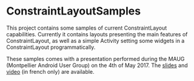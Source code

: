 # ConstraintLayoutSamples

This project contains some samples of current ConstraintLayout capabilities.
Currently it contains layouts presenting the main features of ConstraintLayout, as well as a simple Activity setting some widgets in a ConstraintLayout programmatically.

These samples comes with a presentation performed during the MAUG (Montpellier Android User Group) on the 4th of May 2017.
The [slides](https://drive.google.com/open?id=1MWp2BNig6mWfF3nUPoxEhnMnYOLJKSTmIN7QC5i3jxo) and [video](https://www.youtube.com/playlist?list=PLmPKd8IshlDTmjulFwkbgwbR6dmgkVX_B) (in french only) are available.